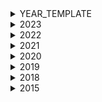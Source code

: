 <details>
<summary>YEAR_TEMPLATE</summary>

insert songs after newline
</details>

<details>
<summary>2023</summary>

🇦🇱 Albania: Albina & Familja Kelmendi - Duje<br>
🇦🇲 Armenia: Brunette - Future Lover<br>
🇦🇺 Australia: Voyager - Promise<br>
🇦🇹 Austria: Teya & Salena - Who The Hell Is Edgar?<br>
🇦🇿 Azerbaijan: TuralTuranX - Tell Me More<br>
🇧🇪 Belgium: Gustaph - Because Of You<br>
🇭🇷 Croatia: Let 3 - Mama ŠČ!<br>
🇨🇾 Cyprus: Andrew Lambrou - Break A Broken Heart<br>
🇨🇿 Czechia: Vesna - My Sister's Crown<br>
🇩🇰 Denmark: Reiley - Breaking My Heart<br>
🇪🇪 Estonia: Alika - Bridges<br>
🇫🇮 Finland: Käärijä - Cha Cha Cha<br>
🇫🇷 France: La Zarra - Évidemment<br>
🇬🇪 Georgia: Iru - Echo<br>
🇩🇪 Germany: Lord of the Lost - Blood & Glitter<br>
🇬🇷 Greece: Victor Vernicos - What They Say<br>
🇮🇸 Iceland: Diljá - Power<br>
🇮🇪 Ireland: Wild Youth - We Are One<br>
🇮🇱 Israel: Noa Kirel - Unicorn<br>
🇮🇹 Italy: Marco Mengoni - Due Vite<br>
🇱🇻 Latvia: Sudden Lights - Aijā<br>
🇱🇹 Lithuania: Monika Linkytė - Stay<br>
🇲🇹 Malta: The Busker - Dance (Our Own Party)<br>
🇲🇩 Moldova: Pasha Parfeni - Soarele şi Luna<br>
🇳🇱 Netherlands: Mia Nicolai & Dion Cooper - Burning Daylight<br>
🇳🇴 Norway: Alessandra  - Queen of Kings<br>
🇵🇱 Poland: Blanka - Solo<br>
🇵🇹 Portugal: Mimicat - Ai Coração<br>
🇷🇴 Romania: Theodor Andrei - D.G.T. (Off and On)<br>
🇸🇲 San Marino: Piqued Jacks - Like An Animal<br>
🇷🇸 Serbia: Luke Black - Samo Mi Se Spava<br>
🇸🇮 Slovenia: Joker Out - Carpe Diem<br>
🇪🇸 Spain: Blanca Paloma - Eaea<br>
🇸🇪 Sweden: Loreen - Tattoo<br>
🇨🇭 Switzerland: Remo Forrer - Watergun<br>
🇺🇦 Ukraine: TVORCHI - Heart of Steel<br>
🇬🇧 United Kingdom: Mae Muller - I Wrote A Song<br>
</details>

<details>
<summary>2022</summary>

🇦🇱 Albania: Ronela Hajati - Sekret<br>
🇦🇲 Armenia: Rosa Linn - Snap<br>
🇦🇺 Australia: Sheldon Riley - Not The Same<br>
🇦🇹 Austria: LUM!X feat. Pia Maria - Halo<br>
🇦🇿 Azerbaijan: Nadir Rustamli - Fade To Black<br>
🇧🇪 Belgium: Jérémie Makiese - Miss You<br>
🇧🇬 Bulgaria: Intelligent Music Project - Intention<br>
🇭🇷 Croatia: Mia Dimšić - Guilty Pleasure<br>
🇨🇾 Cyprus: Andromache - Ela<br>
🇨🇿 Czech Republic: We Are Domi - Lights Off<br>
🇩🇰 Denmark: REDDI - The Show<br>
🇪🇪 Estonia: Stefan - Hope<br>
🇫🇮 Finland: The Rasmus - Jezebel<br>
🇫🇷 France: Alvan & Ahez - Fulenn<br>
🇬🇪 Georgia: Circus Mircus - Lock Me In<br>
🇩🇪 Germany: Malik Harris - Rockstars<br>
🇬🇷 Greece: Amanda Georgiadi Tenfjord - Die Together<br>
🇮🇸 Iceland: Systur - Með Hækkandi Sól<br>
🇮🇪 Ireland: Brooke - That’s Rich<br>
🇮🇱 Israel: Michael Ben David - I.M<br>
🇮🇹 Italy: Mahmood & Blanco - Brividi<br>
🇱🇻 Latvia: Citi Zēni - Eat Your Salad<br>
🇱🇹 Lithuania: Monika Liu - Sentimentai<br>
🇲🇹 Malta: Emma Muscat - I Am What I Am<br>
🇲🇩 Moldova: Zdob şi Zdub & Frații Advahov - Trenulețul<br>
🇲🇪 Montenegro: Vladana - Breathe<br>
🇳🇱 Netherlands: S10 - De Diepte<br>
🇲🇰 North Macedonia: Andrea - Circles<br>
🇳🇴 Norway: Subwoolfer - Give That Wolf A Banana<br>
🇵🇱 Poland: Ochman - River<br>
🇵🇹 Portugal: MARO - Saudade Saudade<br>
🇷🇴 Romania: WRS - Llámame<br>
🇸🇲 San Marino: Achille Lauro - Stripper<br>
🇷🇸 Serbia: Konstrakta - In Corpore Sano<br>
🇸🇮 Slovenia: LPS - Disko<br>
🇪🇸 Spain: Chanel - SloMo<br>
🇸🇪 Sweden: Cornelia Jakobs - Hold Me Closer<br>
🇨🇭 Switzerland: Marius Bear - Boys Do Cry<br>
🇺🇦 Ukraine: Kalush Orchestra - Stefania<br>
🇬🇧 United Kingdom: Sam Ryder - SPACE MAN<br>
</details>

<details>
<summary>2021</summary>

Albania - Anxhela Peristeri - Karma<br>
Australia - Montaigne - Technicolour<br>
Austria - Vincent Bueno - Amen<br>
Azerbaijan - Samira Efendi - Mata Hari<br>
Belgium - Hooverphonic - The Wrong Place<br>
Bulgaria - VICTORIA - Growing Up Is Getting Old<br>
Croatia - Albina - Tick Tock<br>
Cyprus -  Elena Tsagrinou - El Diablo<br>
Czech Republic - Benny Cristo - Omaga<br>
Denmark - Fyr & Flamme - Øve Os På Hinanden<br>
Estonia - Uku Suviste - The Lucky One <br>
Finland - Blind Channel - Dark Side<br>
France - Barbara Pravi - Voila<br>
Georgia - Tornike Kipiani - You<br>
Germany - Jendrik Sigwart - I Don't Feel Hate<br>
Greece - Stefania - Last Dance<br>
Iceland - Dadi & Gagnamadnid - 10 Years<br>
Ireland - Leslie Roy - Maps<br>
Israel - Eden Alene - Set Me Free<br>
Italy - Maneskin - Zitti E Buoni<br>
Latvia - Samanta Tina - Moon Is Rising<br>
Lithuania - The Roop - Discoteque<br>
Malta - Destiny - Je Me Casse<br>
Moldova - Natalia Gordienko - Sugar<br>
Netherlands - Jeangu Macrooy - The Birth Of A New Age<br>
N. Macedonia - Vasil - Here I Stand<br>
Norway - Tix - Fallen Angel<br>
Poland - Rafał Brzozowski - The Ride<br>
Portugal - The Black Mamba - Love Is On My Side<br>
Romania - Roxen - Amnesia<br>
Russia - Manizha - Russian Woman<br>
San Marino - Senhit & FloRida - Adrenalina<br>
Serbia - Hurricane - Loco Loco<br>
Slovenia - Ana Soklic  - Amen<br>
Spain - Blas Canto - Voy A Quedarme<br>
Sweden - Tusse - Voices<br>
Switzerland - Gjon's Tears - Tout l'Univers<br>
Ukraine - Go_A - Shum<br>
United Kingdom - James Newman - Embers<br>
</details>

<details>
<summary>2020</summary>

Albania: Arilena Ara - Shaj<br>
Armenia: Athena Manoukian - Chains On You<br>
Australia: Montaigne - Don't Break Me<br>
Austria: Vincent Bueno - Alive<br>
Azerbaijan: Efendi - Cleopatra<br>
Belarus: VAL - Da Vidna<br>
Belgium: Hooverphonic - Release Me<br>
Bulgaria: VICTORIA - Tears Getting Sober<br>
Croatia: Damir Kedžo - Divlji vjetre<br>
Cyprus: Sandro - Running<br>
Czech Republic: Benny Cristo - Kemama<br>
Denmark: Ben & Tan - Yes<br>
Estonia: Uku Suviste - What Love Is<br>
Finland: Aksel Kankaanranta - Looking Back<br>
France: Tom Leeb - The Best In Me<br>
Georgia: Tornike Kaipini - Take Me As I Am<br>
Germany: Ben Dolic - Violent Thing<br>
Greece: Stefania - Superg!rl<br>
Iceland: Daði & Gagnamagnið - Think About Things<br>
Ireland: Lesley Roy - Story Of My Life<br>
Israel: Eden Alene - Feker Libi<br>
Italy: Diodato - Fai Rumore<br>
Latvia: Samanta Tīna - Still Breathing<br>
Lithuania: The Roop - On Fire<br>
Malta: Destiny - All Of My Love<br>
Moldova: Natalia Gordienko - Prison<br>
North Macedonia: Vasil - You<br>
Norway: Ulrikke - Attention<br>
Poland: Alicja Szemplińska - Empires<br>
Portugal: Elisa - Medo de Sentir<br>
Romania: Roxen - Alcohol You<br>
Russia: Little Big - Uno<br>
San Marino: Senhit - Freaky!<br>
Serbia: Hurricane - Hasta La Vista<br>
Slovenia - Ana Soklic - Voda<br>
Spain: Blas Cantó - Universo<br>
Sweden: The Mamas - Move<br>
Switzerland: Gjon's Tears - Répondez-Moi<br>
The Netherlands: Jeangu Macrooy - Grow<br>
Ukraine: GO_A - Solovey<br>
United Kingdom: James Newman - My Last Breath<br>
</details>

<details>
<summary>2019</summary>

Albania: Jonida Maliqi - Ktheju Tokës<br>
Armenia: Srbuk - Walking Out<br>
Australia: Kate Miller-Heidke - Zero Gravity<br>
Austria: PAENDA - Limits<br>
Azerbaijan: Chingiz - Truth<br>
Belarus: ZENA - Like It<br>
Belgium: Eliot - Wake Up<br>
Croatia: Roko - The Dream<br>
Cyprus: Tamta - Replay<br>
Czech Republic: Lake Malawi - Friend of a Friend<br>
Denmark: Leonora - Love Is Forever<br>
Estonia: Victor Crone - Storm<br>
Finland: Darude feat. Sebastian Rejman - Look Away<br>
France: Bilal Hassani - Roi<br>
Georgia: Oto Nemsadze - Sul Tsin Iare<br>
Germany: S!sters - Sister<br>
Greece: Katerine Duska - Better Love<br>
Hungary: Joci Pápai - Az Én Apám<br>
Iceland: Hatari - Hatrið Mun Sigra<br>
Ireland: Sarah McTernan - 22<br>
Israel: Kobi Marimi - Home<br>
Italy: Mahmood - Soldi<br>
Latvia: Carousel - That Night<br>
Lithuania: Jurijus - Run With The Lions<br>
Malta: Michela - Chameleon<br>
Moldova: Anna Odobescu - Stay<br>
Montenegro: D-Moll - Heaven<br>
North Macedonia: Tamara Todevska - Proud<br>
Norway: KEiiNO - Spirit In The Sky<br>
Poland: Tulia - Pali Sie (Fire Of Love)<br>
Portugal: Conan Osíris - Telemóveis<br>
Romania: Ester Peony - On A Sunday<br>
Russia: Sergey Lazarev - Scream<br>
San Marino: Serhat - Say Na Na Na<br>
Serbia: Nevana Bozovic - Kruna<br>
Slovenia: Zala Kralj & Gašper Šantl - Sebi<br>
Spain: Miki - La Venda<br>
Sweden: John Lundvik - Too Late For Love<br>
Switzerland: Luca Hänni - She Got Me<br>
The Netherlands: Duncan Laurence - Arcade<br>
United Kingdom: Michael Rice - Bigger Than Us<br>
</details>

<details>
<summary>2018</summary>

Albania: Eugent Bushpepa - Mall<br>
Armenia: Sevak Khanagyan - Qami<br>
Australia: Jessica Mauboy - We Got Love<br>
Austria: Cesár Sampson - Nobody But You<br>
Azerbaijan: Aisel - X My Heart<br>
Belarus: Alekseev - Forever<br>
Belgium: SENNEK (Laura Groeseneken) - A Matter of Time<br>
Bulgaria: Equinox - Bones<br>
Croatia: Franka Batelić - Crazy<br>
Cyprus: Eleni Foureira - Fuego<br>
Czech Republic: Mikolas Josef - Lie to Me<br>
Denmark: Rasmussen - Higher Ground<br>
Estonia: Elina Nechayeva - La Forza<br>
Finland: Saara Aalto - Monsters<br>
France: Madame Monsieur - Mercy<br>
Georgia: Iriao - For You (Sheni gulistvis)<br>
Germany: Michael Schulte - You Let Me Walk Alone<br>
Greece: Yianna Terzi - Oneiro Mou<br>
Hungary: AWS - Viszlát nyár<br>
Iceland: Ari Ólafsson - Our Choice<br>
Ireland: Ryan O'Shaughnessy - Together<br>
Israel: Netta Barzilai - Toy<br>
Italy: Ermal Meta & Fabrizio Moro - Non mi avete fatto niente<br>
Latvia: Laura Rizzotto - Funny Girl<br>
Lithuania: Ieva Zasimauskaitė - When We're Old<br>
FYR Macedonia: Eye Cue - Lost and Found<br>
Malta: Christabelle Borg - Taboo<br>
Moldova: DoReDos - My Lucky Day<br>
Montenegro: Vanja Radovanović - Inje<br>
Netherlands: Waylon - Outlaw In 'Em<br>
Norway: Alexander Rybak - That's How You Write a Song<br>
Poland: Gromee feat. Lukas Meijer - Light Me Up<br>
Portugal: Cláudia Pascoal - O Jardim<br>
Romania: The Humans - Goodbye<br>
Russia: Yulia Samoylova<br>
San Marino: Jessika feat. Jenifer Brening - Who We Are<br>
Serbia: Sanja Ilić & Balkanika - Nova deca<br>
Slovenia: Lea Sirk - Hvala, ne!<br>
Spain: Alfred & Amaia - Tu Canción<br>
Sweden: Benjamin Ingrosso - Dance You Off<br>
Switzerland: Zibbz - Stones<br>
Ukraine:  Mélovin - Under the Ladder<br>
United Kingdom: SuRie - Storm<br>
</details>


<details>
<summary>2015</summary>

Albania: I'm Alive
Armenia: Face the Shadow
Australia: Tonight Again
Austria: I Am Yours
Belarus: Time
Belgium: Rhythm Inside
Cyprus: One Thing I Should Have Done
Czechia: Hope Never Dies
Denmark:  The Way You Are
Estonia: Goodbye to Yesterday
Finland: Aina mun pitää
France: N'oubliez pas
Georgia: Warrior
Germany: Black Smoke
Greece: One Last Breath
Hungary:  Wars for Nothing
Iceland: Unbroken
Ireland: Playing With Numbers
Italy: Grande amore
Latvia: Love Injected
Lithuania: This Time
N Macedonia: Autumn Leaves
Malta: Warrior
Moldova: I Want Your Love
Montenegro: Adio (Адио)
Netherlands: Walk Along
Norway: A Monster Like Me
Poland: In the Name of Love
Portugal: Há um mar que nos separa
Romania: De la capăt
San Marino: Chain of Lights
Serbia: Beauty Never Lies
Slovenia: Here for You
Spain: Amanecer
Sweden: Heroes
Switzerland: Time to Shine
UK: Still in Love with You
insert songs after newline
</details>









